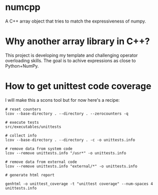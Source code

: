 numcpp
======

A C++ array object that tries to match the expressiveness of numpy.

Why another array library in C++?
=================================

This project is developing my template and challenging operator overloading skills.  The goal
is to achive expressions as close to Python+NumPy.



How to get unittest code coverage
=================================

I will make this a scons tool but for now here's a recipe:

    # reset counters
    lcov --base-directory . --directory . --zerocounters -q

    # execute tests
    src/executables/unittests

    # collect info
    lcov --base-directory . --directory . -c -o unittests.info

    # remove data from system code
    lcov --remove unittests.info "/usr*" -o unittests.info

    # remove data from external code
    lcov --remove unittests.info "external/*" -o unittests.info

    # generate html report

    genhtml -o unittest_coverage -t "unittest coverage" --num-spaces 4 unittests.info
